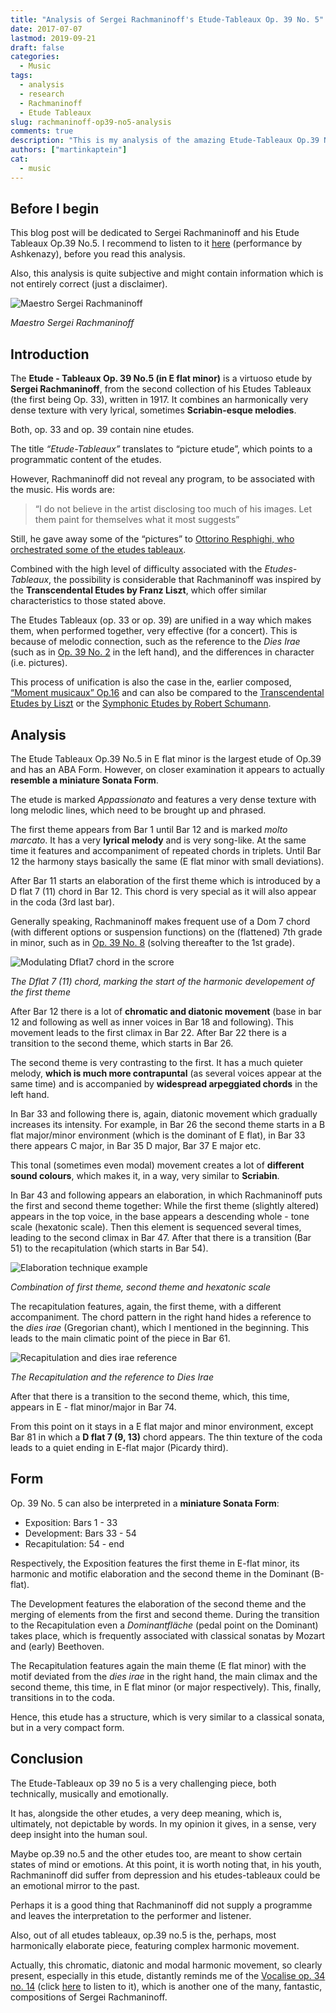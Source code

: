 ```yaml
---
title: "Analysis of Sergei Rachmaninoff's Etude-Tableaux Op. 39 No. 5"
date: 2017-07-07
lastmod: 2019-09-21
draft: false
categories:
  - Music
tags:
  - analysis
  - research
  - Rachmaninoff
  - Etude Tableaux
slug: rachmaninoff-op39-no5-analysis
comments: true
description: "This is my analysis of the amazing Etude-Tableaux Op.39 No.5 by Sergei Rachmaninoff. The Etude-Tableaux op 39 no 5 is a very challenging piece, both technically, musically and emotionally. Also, out of all etudes tableaux, op.39 no.5 is the, perhaps, most harmonically elaborate piece, featuring complex harmonic movement."
authors: ["martinkaptein"]
cat:
  - music
---
```



## Before I begin

This blog post will be dedicated to Sergei Rachmaninoff and his Etude Tableaux Op.39 No.5. I recommend to listen to it [here](https://www.youtube.com/watch?v=mAV3Zj5Qngo) (performance by Ashkenazy), before you read this analysis. 

Also, this analysis is quite subjective and might contain information which is not entirely correct (just a disclaimer).

![Maestro Sergei Rachmaninoff](/images/blog/rachmaninoff-portrait.jpg)

*Maestro Sergei Rachmaninoff*

## Introduction

The **Etude - Tableaux Op. 39 No.5 (in E flat minor)** is a virtuoso etude by **Sergei Rachmaninoff**, from the second collection of his Etudes Tableaux (the first being Op. 33), written in 1917. It combines an harmonically very dense texture with very lyrical, sometimes **Scriabin-esque melodies**.

Both, op. 33 and op. 39 contain nine etudes. 

The title *“Etude-Tableaux”* translates to “picture etude”, which points to a programmatic content of the etudes. 

However, Rachmaninoff did not reveal any program, to be associated with the music. His words are: 

> “I do not believe in the artist disclosing too much of his images. Let them paint for themselves what it most suggests” 

Still, he gave away some of the “pictures” to [Ottorino Resphighi, who orchestrated some of the etudes tableaux](https://www.youtube.com/watch?v=YNq23SLzEKg).

Combined with the high level of difficulty associated with the *Etudes-Tableaux*, the possibility is considerable that Rachmaninoff was inspired by the **Transcendental Etudes by Franz Liszt**, which offer similar characteristics to those stated above.

The Etudes Tableaux (op. 33 or op. 39) are unified in a way which makes them, when performed together, very effective (for a concert). This is because of melodic connection, such as the reference to the *Dies Irae* (such as in [Op. 39 No. 2](https://www.youtube.com/watch?v=PJuUkRuTJCw) in the left hand), and the differences in character (i.e. pictures).
 
 
This process of unification is also the case in the, earlier composed, [“Moment musicaux” Op.16](https://www.youtube.com/watch?v=IDzIVgnHVwE) and can also be compared to the [Transcendental Etudes by Liszt](https://www.youtube.com/watch?v=1O4h0AapdbQ) or the [Symphonic Etudes by Robert Schumann](https://www.youtube.com/watch?v=G1FFWgzk4vI).

## Analysis

The Etude Tableaux Op.39 No.5 in E flat minor is the largest etude of Op.39 and has an ABA Form. However, on closer examination it appears to actually **resemble a miniature Sonata Form**.

The etude is marked *Appassionato* and features a very dense texture with long melodic lines, which need to be brought up and phrased.

The first theme appears from Bar 1 until Bar 12 and is marked *molto marcato*. It has a very **lyrical melody** and is very song-like. At the same time it features and accompaniment of repeated chords in triplets. Until Bar 12 the harmony stays basically the same (E flat minor with small deviations).

After Bar 11 starts an elaboration of the first theme which is introduced by a D flat 7 (11) chord in Bar 12. This chord is very special as it will also appear in the coda (3rd last bar). 

Generally speaking, Rachmaninoff makes frequent use of a Dom 7 chord (with different options or suspension functions) on the (flattened) 7th grade in minor, such as in [Op. 39 No. 8](https://www.youtube.com/watch?v=F1jAw67ZCIA) (solving thereafter to the 1st grade).

![Modulating Dflat7 chord in the scrore](/images/blog/elabortation-theme-1-op39-no5.jpg)

*The Dflat 7 (11) chord, marking the start of the harmonic developement of the first theme*

After Bar 12 there is a lot of **chromatic and diatonic movement** (base in bar 12 and following as well as inner voices in Bar 18 and following). This movement leads to the first climax in Bar 22. After Bar 22 there is a transition to the second theme, which starts in Bar 26.

The second theme is very contrasting to the first. It has a much quieter melody, **which is much more contrapuntal** (as several voices appear at the same time) and is accompanied by **widespread arpeggiated chords** in the left hand. 

In Bar 33 and following there is, again, diatonic movement which gradually increases its intensity. For example, in Bar 26 the second theme starts in a B flat major/minor environment (which is the dominant of E flat), in Bar 33 there appears C major, in Bar 35 D major, Bar 37 E major etc.

This tonal (sometimes even modal) movement creates a lot of **different sound colours**, which makes it, in a way, very similar to **Scriabin**.

In Bar 43 and following appears an elaboration, in which Rachmaninoff puts the first and second theme together: While the first theme (slightly altered) appears in the top voice, in the base appears a descending whole - tone scale (hexatonic scale). Then this element is sequenced several times, leading to the second climax in Bar 47. After that there is a transition (Bar 51) to the recapitulation (which starts in Bar 54). 

![Elaboration technique example](/images/blog/elaboration-technique-op39-no2.jpg)

*Combination of first theme, second theme and hexatonic scale*

The recapitulation features, again, the first theme, with a different accompaniment. The chord pattern in the right hand hides a reference to the *dies irae* (Gregorian chant), which I mentioned in the beginning. This leads to the main climatic point of the piece in Bar 61. 

![Recapitulation and dies irae reference](/images/blog/op39-no2-recapitulation-dies-irae.jpg)

*The Recapitulation and the reference to Dies Irae*

After that there is a transition to the second theme, which, this time, appears in E - flat minor/major in Bar 74.

From this point on it stays in a E flat major and minor environment, except Bar 81 in which a **D flat 7 (9, 13)** chord appears. The thin texture of the coda leads to a quiet ending in E-flat major (Picardy third).

## Form

Op. 39 No. 5 can also be interpreted in a **miniature Sonata Form**:

- Exposition:  Bars 1 - 33
- Development: Bars 33 - 54
- Recapitulation: 54 - end

Respectively, the Exposition features the first theme in E-flat minor, its harmonic and motific  elaboration and the second theme in the Dominant (B-flat).

The Development features the elaboration of the second theme and the merging of elements from the first and second theme. During the transition to the Recapitulation even a *Dominantfläche* (pedal point on the Dominant) takes place, which is frequently associated with classical sonatas by Mozart and (early) Beethoven.

The Recapitulation features again the main theme (E flat minor) with the motif deviated from the *dies irae* in the right hand, the main climax and the second theme, this time, in E flat minor (or major respectively). This, finally, transitions in to the coda.

Hence, this etude has a structure, which is very similar to a classical sonata, but in a very compact form.

## Conclusion

The Etude-Tableaux op 39 no 5 is a very challenging piece, both technically, musically and emotionally. 

It has, alongside the other etudes, a very deep meaning, which is, ultimately, not depictable by words. In my opinion it gives, in a sense, very deep insight into the human soul. 

Maybe op.39 no.5 and the other etudes too, are meant to show certain states of mind or emotions. 
At this point, it is worth noting that, in his youth, Rachmaninoff did suffer from depression and his etudes-tableaux could be an emotional mirror to the past. 

Perhaps it is a good thing that Rachmaninoff did not supply a programme and leaves the interpretation to the performer and listener. 

Also, out of all etudes tableaux, op.39 no.5 is the, perhaps, most harmonically elaborate piece, featuring complex harmonic movement. 

Actually, this chromatic, diatonic and modal harmonic movement, so clearly present, especially in this etude, distantly reminds me of the [Vocalise op. 34 no. 14](https://www.youtube.com/watch?v=L6JCK2il03E) (click [here](https://www.youtube.com/watch?v=L6JCK2il03E) to listen to it), which is another one of the many, fantastic, compositions of Sergei Rachmaninoff.
